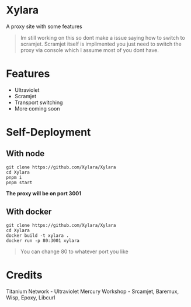 # Xylara

A proxy site with some features

> Im still working on this so dont make a issue saying how to switch to scramjet. Scramjet itself is implimented you just need to switch the proxy via console which I assume most of you dont have.

# Features

- Ultraviolet
- Scramjet
- Transport switching
- More coming soon

# Self-Deployment

## With node

```
git clone https://github.com/Xylara/Xylara
cd Xylara
pnpm i
pnpm start
```

**The proxy will be on port 3001**

## With docker

```
git clone https://github.com/Xylara/Xylara
cd Xylara
docker build -t xylara .
docker run -p 80:3001 xylara
```
> You can change 80 to whatever port you like

# Credits

Titanium Network - Ultraviolet
Mercury Workshop - Srcamjet, Baremux, Wisp, Epoxy, Libcurl